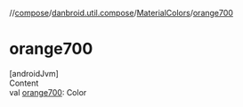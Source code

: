 //[compose](../../../index.md)/[danbroid.util.compose](../index.md)/[MaterialColors](index.md)/[orange700](orange700.md)



# orange700  
[androidJvm]  
Content  
val [orange700](orange700.md): Color  



